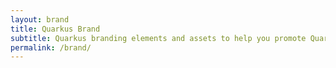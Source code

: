 ```yaml
---
layout: brand
title: Quarkus Brand
subtitle: Quarkus branding elements and assets to help you promote Quarkus.
permalink: /brand/
---
```


